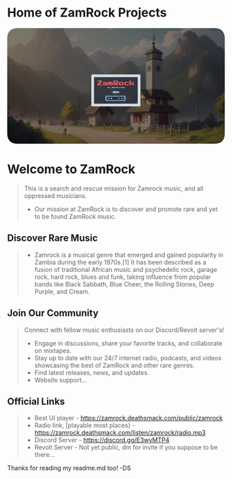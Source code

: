 # Home of ZamRock Projects
<a href="https://deathsmack.com/" target="_blank"><img src="https://github.com/DeathSmack/zamrock/blob/main/graphics/website_ss_0001_120.png?raw=true" alt="GitHub Logo"></a>
# Welcome to ZamRock

> This is a search and rescue mission for Zamrock music, and all oppressed musicians. 
> * Our mission at ZamRock is to discover and promote rare and yet to be found ZamRock music. 

## Discover Rare Music

> * Zamrock is a musical genre that emerged and gained popularity in Zambia during the early 1970s.[1] It has been described as a fusion of traditional African music and psychedelic rock, garage rock, hard rock, blues and funk, taking influence from popular bands like Black Sabbath, Blue Cheer, the Rolling Stones, Deep Purple, and Cream.


## Join Our Community

> Connect with fellow music enthusiasts on our Discord/Revolt server's!
> * Engage in discussions, share your favorite tracks, and collaborate on mixtapes.
> * Stay up to date with our 24/7 internet radio, podcasts, and videos showcasing the best of ZamRock and other rare genres.
> * Find latest releases, news, and updates.
> * Website support...

## Official Links
> * Best UI player - https://zamrock.deathsmack.com/public/zamrock
> * Radio link, [playable most places} - https://zamrock.deathsmack.com/listen/zamrock/radio.mp3
> * Discord Server - https://discord.gg/E3wyMTP4
> * Revolt Server - Not yet public, dm for invite if you suppose to be there...


Thanks for reading my readme.md too!
-DS

